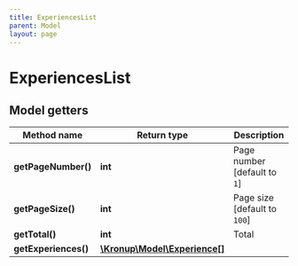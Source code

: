 ```yaml
---
title: ExperiencesList
parent: Model
layout: page
---
```


# ExperiencesList

## Model getters

Method name | Return type | Description
------------ | ------------- | -------------
**getPageNumber()** | **int** | Page number [default to `1`]
**getPageSize()** | **int** | Page size [default to `100`]
**getTotal()** | **int** | Total
**getExperiences()** | [**\Kronup\Model\Experience[]**](../Experience) | 

